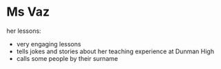 # Ms Vaz

her lessons:
- very engaging lessons
- tells jokes and stories about her teaching experience at Dunman High
- calls some people by their surname 
